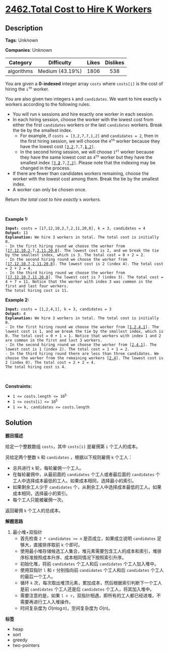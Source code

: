 # [2462.Total Cost to Hire K Workers](https://leetcode.com/problems/total-cost-to-hire-k-workers/description/)

## Description

**Tags**: Unknown

**Companies**: Unknown

|  Category  |   Difficulty    | Likes | Dislikes |
| :--------: | :-------------: | :---: | :------: |
| algorithms | Medium (43.19%) | 1806  |   538    |

<p>You are given a <strong>0-indexed</strong> integer array <code>costs</code> where <code>costs[i]</code> is the cost of hiring the <code>i<sup>th</sup></code> worker.</p>
<p>You are also given two integers <code>k</code> and <code>candidates</code>. We want to hire exactly <code>k</code> workers according to the following rules:</p>
<ul>
  <li>You will run <code>k</code> sessions and hire exactly one worker in each session.</li>
  <li>In each hiring session, choose the worker with the lowest cost from either the first <code>candidates</code> workers or the last <code>candidates</code> workers. Break the tie by the smallest index.
  <ul>
    <li>For example, if <code>costs = [3,2,7,7,1,2]</code> and <code>candidates = 2</code>, then in the first hiring session, we will choose the <code>4<sup>th</sup></code> worker because they have the lowest cost <code>[<u>3,2</u>,7,7,<u><strong>1</strong>,2</u>]</code>.</li>
    <li>In the second hiring session, we will choose <code>1<sup>st</sup></code> worker because they have the same lowest cost as <code>4<sup>th</sup></code> worker but they have the smallest index <code>[<u>3,<strong>2</strong></u>,7,<u>7,2</u>]</code>. Please note that the indexing may be changed in the process.</li>
  </ul>
  </li>
  <li>If there are fewer than candidates workers remaining, choose the worker with the lowest cost among them. Break the tie by the smallest index.</li>
  <li>A worker can only be chosen once.</li>
</ul>
<p>Return <em>the total cost to hire exactly </em><code>k</code><em> workers.</em></p>
<p>&nbsp;</p>
<p><strong class="example">Example 1:</strong></p>
<pre><code><strong>Input:</strong> costs = [17,12,10,2,7,2,11,20,8], k = 3, candidates = 4
<strong>Output:</strong> 11
<strong>Explanation:</strong> We hire 3 workers in total. The total cost is initially 0.
- In the first hiring round we choose the worker from [<u>17,12,10,2</u>,7,<u>2,11,20,8</u>]. The lowest cost is 2, and we break the tie by the smallest index, which is 3. The total cost = 0 + 2 = 2.
- In the second hiring round we choose the worker from [<u>17,12,10,7</u>,<u>2,11,20,8</u>]. The lowest cost is 2 (index 4). The total cost = 2 + 2 = 4.
- In the third hiring round we choose the worker from [<u>17,12,10,7,11,20,8</u>]. The lowest cost is 7 (index 3). The total cost = 4 + 7 = 11. Notice that the worker with index 3 was common in the first and last four workers.
The total hiring cost is 11.</code></pre>
<p><strong class="example">Example 2:</strong></p>
<pre><code><strong>Input:</strong> costs = [1,2,4,1], k = 3, candidates = 3
<strong>Output:</strong> 4
<strong>Explanation:</strong> We hire 3 workers in total. The total cost is initially 0.
- In the first hiring round we choose the worker from [<u>1,2,4,1</u>]. The lowest cost is 1, and we break the tie by the smallest index, which is 0. The total cost = 0 + 1 = 1. Notice that workers with index 1 and 2 are common in the first and last 3 workers.
- In the second hiring round we choose the worker from [<u>2,4,1</u>]. The lowest cost is 1 (index 2). The total cost = 1 + 1 = 2.
- In the third hiring round there are less than three candidates. We choose the worker from the remaining workers [<u>2,4</u>]. The lowest cost is 2 (index 0). The total cost = 2 + 2 = 4.
The total hiring cost is 4.</code></pre>
<p>&nbsp;</p>
<p><strong>Constraints:</strong></p>
<ul>
  <li><code>1 &lt;= costs.length &lt;= 10<sup>5 </sup></code></li>
  <li><code>1 &lt;= costs[i] &lt;= 10<sup>5</sup></code></li>
  <li><code>1 &lt;= k, candidates &lt;= costs.length</code></li>
</ul>

## Solution

**题目描述**

给定一个整数数组 `costs`，其中 `costs[i]` 是雇佣第 `i` 个工人的成本。

另给定两个整数 `k` 和 `candidates` ，根据以下规则雇佣 `k` 个工人：

- 总共进行 `k` 轮，每轮雇佣一个工人。
- 在每轮雇佣中，从最前面的 `candidates` 个工人或者最后面的 `candidates` 个工人中选择成本最低的工人。如果成本相同，选择最小的索引。
- 如果剩余工人少于 `candidates` 个，从剩余工人中选择成本最低的工人。如果成本相同，选择最小的索引。
- 每个工人只能被雇佣一次。

返回雇佣 `k` 个工人的总成本。

**解题思路**

1. 最小堆+双指针
   - 首先检查 `2 * candidates >= n` 是否成立，如果成立说明 `candidates` 足够大，直接排序取前 `k` 个即可。
   - 使用最小堆存储候选工人集合，堆元素需要包含工人的成本和索引，堆排序标准按照成本升序、成本相同情况下按照索引升序。
   - 初始化堆，将前 `candidates` 个工人和后 `candidates` 个工人加入堆中。
   - 使用双指针 `l` 和 `r` 分别指向前 `candidates` 个工人和后 `candidates` 个工人的最后一个工人。
   - 循环 `k` 次，每次取出堆顶元素，累加成本，然后根据索引判断下一个工人是前 `candidates` 个工人还是后 `candidates` 个工人，将其加入堆中。
   - 需要注意的是，如果 `l > r`，双指针相遇，即所有的工人都已经进堆，不需要再进行工人入堆操作。
   - 时间复杂度为 $O(n\log n)$，空间复杂度为 $O(n)$。

**标签**

- heap
- sort
- greedy
- two-pointers
